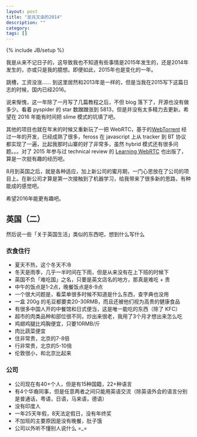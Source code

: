 ```yaml
---
layout: post
title: "足兆叉虫的2014"
description: ""
category: 
tags: []
---
```

{% include JB/setup %}

我是从来不记日子的，这导致我也不知道有些事情是2015年发生的，还是2014年发生的，亦或只是我的臆想。即便如此，2015年也是变化的一年。

跳槽，工资没涨...... 到这里居然和2013年是一样的，但是当我在2015写下这篇日志的时候，国内已经2016。

说来惭愧，这一年除了一月写了几篇教程之后，不但 blog 落下了，开源也没有做多少。看着 pyspider 的 star 数蹭蹭涨到 5813，但是并没有太多精力去更新。希望在 2016 年能有时间把 slime 模式的坑填了吧。

其他的项目也就在年末的时候又重新玩了一把 WebRTC，基于的[WebTorrent](https://webtorrent.io) 经过一年的开发，已经成熟了很多，feross 在 javascript 上从 tracker 到 BT 协议都实现了一遍，比起我那时山寨的好了非常多，虽然 hybrid 模式还有很多问题。。。对了 2015 年参与过 technical review 的 [Learning WebRTC](https://www.packtpub.com/web-development/learning-webrtc) 也出版了，算是一次挺有趣的经历吧。

8月到英国之后，就是各种适应，加上新公司的蜜月期，一门心思放在了公司的项目上。在新公司才算是第一次接触到了机器学习，给我带来了很多新的思路，有种能成的感觉吧。

希望2016年能更有趣吧。

## 英国（二）

然后说一些「关于英国生活」类似的东西吧，想到什么写什么

### 衣食住行
* 夏天不热，这个冬天不冷
* 冬天是雨季，几乎一半时间在下雨，但是从来没有在上下班的时候下
* 英国不负「难吃国」之名，只要是英文店名的地方，那真是难吃 + 贵
* 中午的饭点是1-2点，晚餐饭点是8-9点
* 一个很大问题是，看菜单很多时候不知道是什么东西，查字典也没用
* 一盒 200g 的毛豆都要卖20-30RMB，而且还被他们视为高贵的健康食品
* 有很多中国人开的中餐馆和日式便当，这是唯一能吃的东西（除了 KFC）
* 超市的肉类品种和部位很不同，炒出来很老，我用了3个月才想出来怎么吃
* 鸡翅鸡腿比鸡胸便宜，只要10RMB/斤
* 肉比蔬菜便宜
* 住非常贵，北京的7-8倍
* 行非常贵，北京的5-10倍
* 伦敦很小，和北京比起来

### 公司

* 公司现在有40+个人，但是有15种国籍，22+种语言
* 有4个华裔同事，但是任意两者之间只能用英语交流（除英语外会的语言分别是普通话，粤语，日语，马来语，德语）
* 没有印度人
* 一年25天年假，8天法定假日，没有年终奖
* 不加班的主要原因是没有晚餐，肚子饿
* 公司以外听不懂别人说什么 =_=